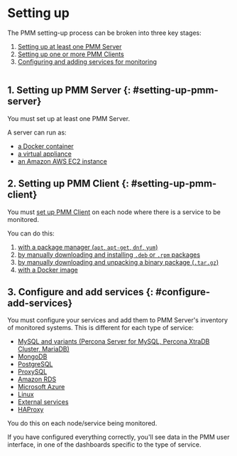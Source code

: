 # Setting up

The PMM setting-up process can be broken into three key stages:

1. [Setting up at least one PMM Server](#setting-up-pmm-server)
2. [Setting up one or more PMM Clients](#setting-up-pmm-client)
3. [Configuring and adding services for monitoring](#configure-add-services)

```plantuml source="_resources/diagrams/Setting-Up.puml"
```

## 1. Setting up PMM Server {: #setting-up-pmm-server}

You must set up at least one PMM Server.

A server can run as:

- [a Docker container](server/docker.md)
- [a virtual appliance](server/virtual-appliance.md)
- [an Amazon AWS EC2 instance](server/aws.md)

## 2. Setting up PMM Client {: #setting-up-pmm-client}

You must [set up PMM Client](client/index.md) on each node where there is a service to be monitored.

You can do this:

1. [with a package manager (`apt`, `apt-get`, `dnf`, `yum`)](client/index.md#package-manager)
1. [by manually downloading and installing `.deb` or `.rpm` packages](client/index.md#manual-package)
1. [by manually downloading and unpacking a binary package (`.tar.gz`)](client/index.md#binary-package)
1. [with a Docker image](client/index.md#docker)

## 3. Configure and add services {: #configure-add-services}

You must configure your services and add them to PMM Server's inventory of monitored systems. This is different for each type of service:

- [MySQL and variants (Percona Server for MySQL, Percona XtraDB Cluster, MariaDB)](client/mysql.md)
- [MongoDB](client/mongodb.md)
- [PostgreSQL](client/postgresql.md)
- [ProxySQL](client/proxysql.md)
- [Amazon RDS](client/aws.md)
- [Microsoft Azure](client/azure.md)
- [Linux](client/linux.md)
- [External services](client/external.md)
- [HAProxy](client/haproxy.md)

You do this on each node/service being monitored.

If you have configured everything correctly, you'll see data in the PMM user interface, in one of the dashboards specific to the type of service.
